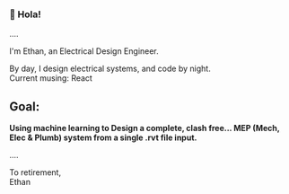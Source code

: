 ### 👋 Hola!

....

I'm Ethan, an Electrical Design Engineer. 

By day, I design electrical systems, and code by night.    
Current musing: React


## **Goal:** ##
**Using machine learning to Design a complete, clash free... MEP (Mech, Elec & Plumb) system from a single .rvt file input.**

....


To retirement,  
Ethan
